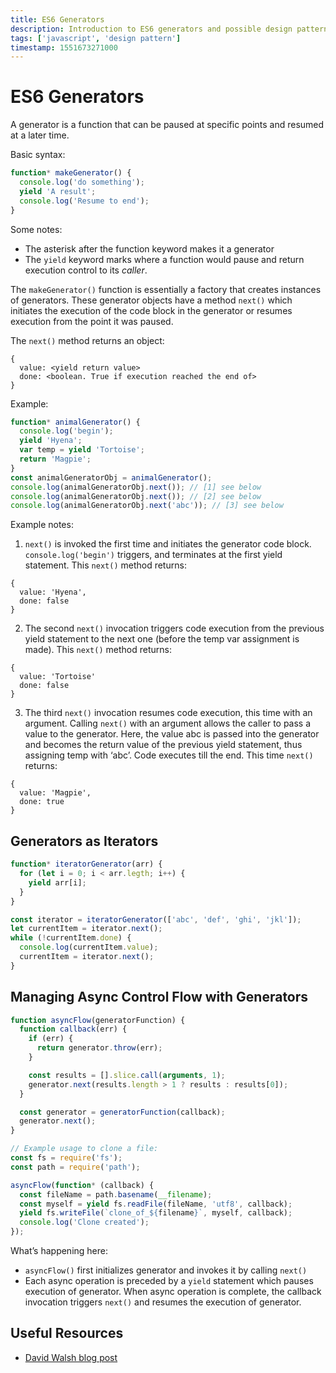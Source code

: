 ```yaml
---
title: ES6 Generators
description: Introduction to ES6 generators and possible design patterns
tags: ['javascript', 'design pattern']
timestamp: 1551673271000
---
```


# ES6 Generators

A generator is a function that can be paused at specific points and resumed at a later time.

Basic syntax:

```js
function* makeGenerator() {
  console.log('do something');
  yield 'A result';
  console.log('Resume to end');
}
```

Some notes:

- The asterisk after the function keyword makes it a generator
- The `yield` keyword marks where a function would pause and return execution control to its _caller_.

The `makeGenerator()` function is essentially a factory that creates instances of generators. These generator objects have a method `next()` which initiates the execution of the code block in the generator or resumes execution from the point it was paused.

The `next()` method returns an object:

```
{
  value: <yield return value>
  done: <boolean. True if execution reached the end of>
}
```

Example:

```js
function* animalGenerator() {
  console.log('begin');
  yield 'Hyena';
  var temp = yield 'Tortoise';
  return 'Magpie';
}
const animalGeneratorObj = animalGenerator();
console.log(animalGeneratorObj.next()); // [1] see below
console.log(animalGeneratorObj.next()); // [2] see below
console.log(animalGeneratorObj.next('abc')); // [3] see below
```

Example notes:

1. `next()` is invoked the first time and initiates the generator code block. `console.log('begin')` triggers, and terminates at the first yield statement. This `next()` method returns:

```
{
  value: 'Hyena',
  done: false
}
```

2. The second `next()` invocation triggers code execution from the previous yield statement to the next one (before the temp var assignment is made). This `next()` method returns:

```
{
  value: 'Tortoise'
  done: false
}
```

3. The third `next()` invocation resumes code execution, this time with an argument. Calling `next()` with an argument allows the caller to pass a value to the generator. Here, the value abc is passed into the generator and becomes the return value of the previous yield statement, thus assigning temp with ‘abc’. Code executes till the end. This time `next()` returns:

```
{
  value: 'Magpie',
  done: true
}
```

## Generators as Iterators

```js
function* iteratorGenerator(arr) {
  for (let i = 0; i < arr.legth; i++) {
    yield arr[i];
  }
}

const iterator = iteratorGenerator(['abc', 'def', 'ghi', 'jkl']);
let currentItem = iterator.next();
while (!currentItem.done) {
  console.log(currentItem.value);
  currentItem = iterator.next();
}
```

## Managing Async Control Flow with Generators

```js
function asyncFlow(generatorFunction) {
  function callback(err) {
    if (err) {
      return generator.throw(err);
    }

    const results = [].slice.call(arguments, 1);
    generator.next(results.length > 1 ? results : results[0]);
  }

  const generator = generatorFunction(callback);
  generator.next();
}

// Example usage to clone a file:
const fs = require('fs');
const path = require('path');

asyncFlow(function* (callback) {
  const fileName = path.basename(__filename);
  const myself = yield fs.readFile(fileName, 'utf8', callback);
  yield fs.writeFile(`clone_of_${filename}`, myself, callback);
  console.log('Clone created');
});
```

What’s happening here:

- `asyncFlow()` first initializes generator and invokes it by calling `next()`
- Each async operation is preceded by a `yield` statement which pauses execution of generator. When async operation is complete, the callback invocation triggers `next()` and resumes the execution of generator.

## Useful Resources

- [David Walsh blog post](https://davidwalsh.name/es6-generators)

<PostDate />
<PageTags />

